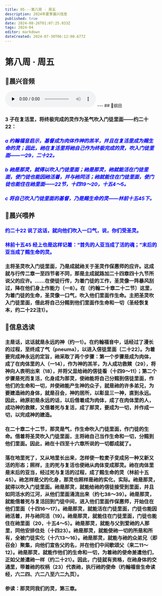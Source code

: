 ```yaml
---
title: 05---第八周 · 周五
description: 2024年夏季晨兴信息
published: true
date: 2024-08-26T01:07:25.033Z
tags: 2024-04
editor: markdown
dateCreated: 2024-07-30T06:12:00.677Z
---
```


# 第八周 · 周五
## 🎵晨兴音频
<audio id="audio" controls="" preload="none">
      <source id="mp3" src="/2024-04/week8/week8day5.mp3">
</audio>
---
## 📖纲目

### 3    子在复活里，将终极完成的灵作为圣气吹入门徒里面——约二十22：

### <font color=blue>*a    约翰福音启示，基督成为肉体作神的羔羊，并且在复活里成为赐生命的灵；因此，祂在复活里将祂自己作为终极完成的灵，吹入门徒里面——一29，二十22。*</font>

### <font color=blue>*b    祂是那灵，就得以吹入门徒里面；祂是那灵，祂就能活在门徒里面，使门徒也能因祂活着，并与祂同活；祂就能住在门徒里面，使门徒也能住在祂里面——22节，十四19～20，十五4～5。*</font>

### <font color=blue>*c    将自己吹入门徒里面的基督，乃是赐生命的灵——林前十五45下。*</font>

## 📖晨兴喂养

### <font color=blue>约二十22    说了这话，就向他们吹入一口气，说，你们受圣灵。</font>

### <font color=blue>林前十五45    经上也是这样记着：“首先的人亚当成了活的魂；”末后的亚当成了赐生命的灵。</font>

### 主将圣灵吹入门徒里面，乃是成就祂关于圣灵作保惠师的应许。这成就与行传二章一至四节者不同，那是主成就路加二十四章四十九节所说父的应许。……在使徒行传，为着门徒的工作，圣灵像一阵暴风刮过，降在他们身上作能力（一8）。在〔约翰二十章二十二节〕这里，为着门徒的生命，圣灵像一口气，吹入他们里面作生命。主把圣灵吹入门徒里面，借此将自己分赐到他们里面作生命和一切（圣经恢复本，约二十22注1）。

## 📖信息选读

### 主是话，这话就是永远的神（约一1）。在约翰福音中，话经过了漫长的过程，至终成了气（pneuma），以进入信徒里面〔二十22〕。为着要完成神永远的定旨，祂采取了两个步骤：第一个步骤是成为肉体，成了在肉体里的人（一14），作为神的羔羊，为人成功救赎（29），将神向人表明出来（18），并将父显给祂的信徒看（十四9～11）；第二个步骤是死而复活，化身成为那灵，使祂能将自己分赐到信徒里面，作他们的生命和一切，并使祂能产生神的众子，就是祂的许多弟兄，为要建造祂的身体，就是召会，神的居所，以彰显三一神，直到永远。因此，祂原初是永远的话，以后借着成为肉体，成了在肉体里的人，成功神的救赎，又借着死与复活，成了那灵，要成为一切，并作成一切，以完成神的建造。

### 在二十章二十二节，那灵是气，作生命吹入门徒里面，作门徒的生命。借着将圣灵吹入门徒里面，主将祂自己当作生命和一切，分赐到他们里面。因此，祂在十四至十六章所说的一切都成就了。

### 落在地里死了，又从地里长出来，怎样使一粒麦子变成另一种又新又活的形态；照样，主的死与复活也使祂从肉体变成那灵。祂在肉体里是末后的亚当，经过死与复活的过程，成了赐生命的灵（林前十五45）。祂怎样是父的化身，那灵也照样是祂的实化，实际。祂是那灵，就得以吹入门徒里面。祂是那灵，就能给祂的信徒接受到里面，并且如同活水的江河，从他们里面涌流出来（约七38～39）。祂是那灵，就能借着死与复活回到门徒中间，进入他们里面作保惠师，开始住在他们里面（十四16～17）。祂是那灵，就能活在门徒里面，门徒也能因祂活着，并与祂同活（19）。祂是那灵，就能住在门徒里面，门徒也能住在祂里面（20，十五4～5）。祂是那灵，就能与父到爱祂的人那里，同他安排住处（十四23）。祂是那灵，就能使祂一切的所是和所有，全被门徒实化（十六13～16）。祂是那灵，就能与祂的众弟兄（即召会）聚集，向他们宣告父的名，并在他们中间歌颂父（来二11～12）。祂是那灵，就能作他们的生命和一切，为着祂的使命差遣他们，正如父差遣祂一样（约二十21）。因此，门徒就有资格，在祂身体的交通里，带着祂的权柄（23）代表祂，执行祂的使命（约翰福音生命读经，六二四、六二八至六二九页）。

### 参读：那灵同我们的灵，第三章。
<!-- Google tag (gtag.js) -->
<script async src="https://www.googletagmanager.com/gtag/js?id=G-1P8709Z16T"></script>
<script>
  window.dataLayer = window.dataLayer || [];
  function gtag(){dataLayer.push(arguments);}
  gtag('js', new Date());

  gtag('config', 'G-1P8709Z16T');
</script>
